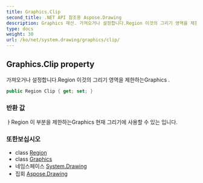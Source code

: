 ```yaml
---
title: Graphics.Clip
second_title: .NET API 참조용 Aspose.Drawing
description: Graphics 재산. 가져오거나 설정합니다.Region 이것의 그리기 영역을 제한하는Graphics .
type: docs
weight: 30
url: /ko/net/system.drawing/graphics/clip/
---
```

## Graphics.Clip property

가져오거나 설정합니다.Region 이것의 그리기 영역을 제한하는Graphics .

```csharp
public Region Clip { get; set; }
```

### 반환 값

ㅏRegion 이 부분을 제한하는Graphics 현재 그리기에 사용할 수 있는 입니다.

### 또한보십시오

* class [Region](../../region/)
* class [Graphics](../)
* 네임스페이스 [System.Drawing](../../graphics/)
* 집회 [Aspose.Drawing](../../../)


